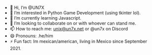 - 👋 Hi, I’m @UN7X
- 👀 I’m interested in Python Game Development (using tkinter lol).
- 🌱 I’m currently learning Javascript.
- 💞️ I’m looking to collaborate on or with whoever can stand me.
- 📫 How to reach me: unix@un7x.net or @un7x on Discord
- 😄 Pronouns: .he/him
- ⚡ Fun fact: Im mexican/american, living in Mexico since September 2021.

<!---
UN7X/UN7X is a ✨ special ✨ repository because its `README.md` (this file) appears on your GitHub profile.
You can click the Preview link to take a look at your changes.
--->
